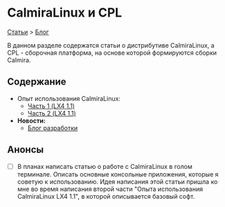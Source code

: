 # CalmiraLinux и CPL

[Статьи](../../stats.md) > [Блог](../README.md)

В данном разделе содержатся статьи о дистрибутиве CalmiraLinux, а CPL - сборочная платформа, на основе которой формируются сборки Calmira.

## Содержание

* Опыт использования CalmiraLinux:
	* [Часть 1 (LX4 1.1)](expierence/calmira-1.1.md)
	* [Часть 2 (LX4 1.1)](expierence/calmira-1.1-2.md)
* **Новости:**
	* [Блог разработки](news/devblog.md)

## Анонсы

- [ ] В планах написать статью о работе с CalmiraLinux в голом терминале. Описать основные консольные приложения, которые я советую к использованию. Идея написания этой статьи пришла ко мне во время написания второй части "Опыта использования CalmiraLinux LX4 1.1", в которой описывается базовый софт.

